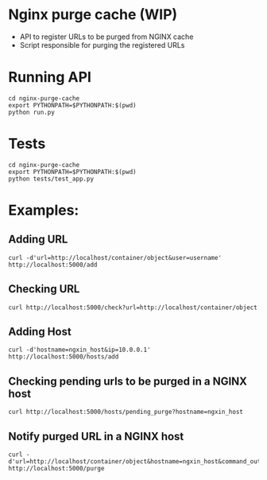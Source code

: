 # Nginx purge cache (WIP)

- API to register URLs to be purged from NGINX cache
- Script responsible for purging the registered URLs

# Running API
```
cd nginx-purge-cache
export PYTHONPATH=$PYTHONPATH:$(pwd)
python run.py
```

# Tests
```
cd nginx-purge-cache
export PYTHONPATH=$PYTHONPATH:$(pwd)
python tests/test_app.py
```

# Examples:
## Adding URL
```
curl -d'url=http://localhost/container/object&user=username' http://localhost:5000/add
```

## Checking URL
```
curl http://localhost:5000/check?url=http://localhost/container/object
```

## Adding Host
```
curl -d'hostname=ngxin_host&ip=10.0.0.1' http://localhost:5000/hosts/add
```

## Checking pending urls to be purged in a NGINX host
```
curl http://localhost:5000/hosts/pending_purge?hostname=ngxin_host
```

## Notify purged URL in a NGINX host
```
curl -d'url=http://localhost/container/object&hostname=ngxin_host&command_output=result_from_command' http://localhost:5000/purge
```
